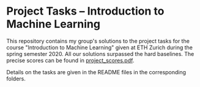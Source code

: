 # Project Tasks – Introduction to Machine Learning

This repository contains my group's solutions to the project tasks for the course "Introduction to Machine Learning" given at ETH Zurich during the spring semester 2020. All our solutions surpassed the hard baselines. The precise scores can be found in [project_scores.pdf](project_scores.pdf).

Details on the tasks are given in the README files in the corresponding folders.
